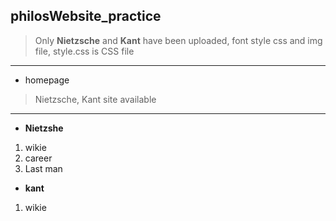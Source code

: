 ## philosWebsite_practice
> Only __Nietzsche__ and __Kant__ have been uploaded, font style css and img file, style.css is CSS file
***
- homepage
> Nietzsche, Kant site available 
***
- __Nietzshe__
1. wikie 
2. career 
3. Last man 

- __kant__
1. wikie
